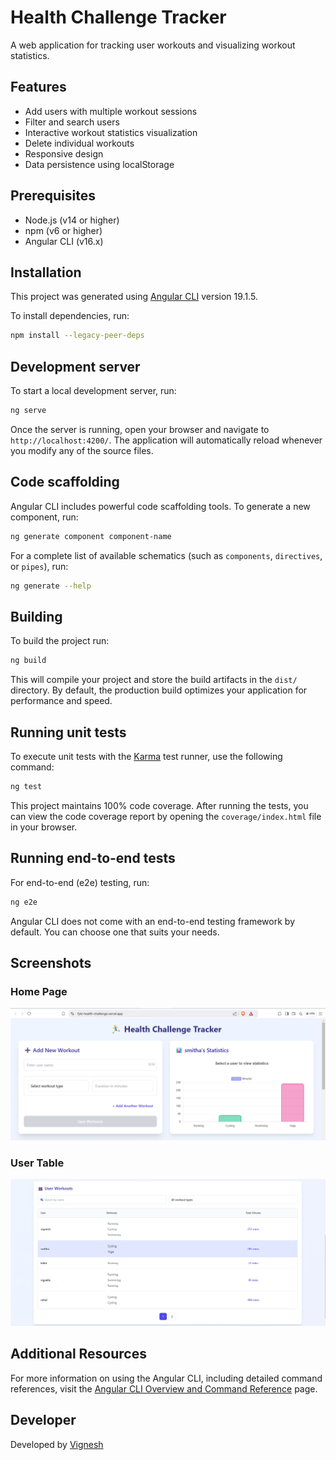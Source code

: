 # Health Challenge Tracker

A web application for tracking user workouts and visualizing workout statistics.

## Features

- Add users with multiple workout sessions
- Filter and search users
- Interactive workout statistics visualization
- Delete individual workouts
- Responsive design
- Data persistence using localStorage

## Prerequisites

- Node.js (v14 or higher)
- npm (v6 or higher)
- Angular CLI (v16.x)

## Installation

This project was generated using [Angular CLI](https://github.com/angular/angular-cli) version 19.1.5.

To install dependencies, run:

```bash
npm install --legacy-peer-deps
```

## Development server

To start a local development server, run:

```bash
ng serve
```

Once the server is running, open your browser and navigate to `http://localhost:4200/`. The application will automatically reload whenever you modify any of the source files.

## Code scaffolding

Angular CLI includes powerful code scaffolding tools. To generate a new component, run:

```bash
ng generate component component-name
```

For a complete list of available schematics (such as `components`, `directives`, or `pipes`), run:

```bash
ng generate --help
```

## Building

To build the project run:

```bash
ng build
```

This will compile your project and store the build artifacts in the `dist/` directory. By default, the production build optimizes your application for performance and speed.

## Running unit tests

To execute unit tests with the [Karma](https://karma-runner.github.io) test runner, use the following command:

```bash
ng test
```

This project maintains 100% code coverage. After running the tests, you can view the code coverage report by opening the `coverage/index.html` file in your browser.

## Running end-to-end tests

For end-to-end (e2e) testing, run:

```bash
ng e2e
```

Angular CLI does not come with an end-to-end testing framework by default. You can choose one that suits your needs.

## Screenshots

### Home Page
![Home Page](https://github.com/vignesh05p/FYLE-HEALTH/blob/main/src/app/assets/screenshots/home.png)

### User Table
![User Table](https://github.com/vignesh05p/FYLE-HEALTH/blob/main/src/app/assets/screenshots/table.png)

## Additional Resources

For more information on using the Angular CLI, including detailed command references, visit the [Angular CLI Overview and Command Reference](https://angular.dev/tools/cli) page.

## Developer

Developed by [Vignesh](https://www.linkedin.com/in/vigneshprabhu11/)
